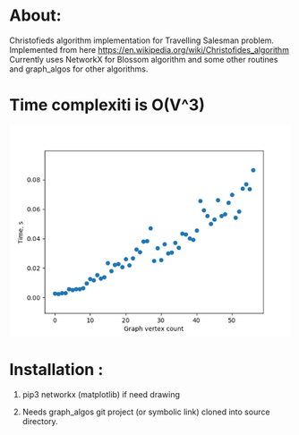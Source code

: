 
# About:
Christofieds algorithm implementation for Travelling Salesman problem.
Implemented from here https://en.wikipedia.org/wiki/Christofides_algorithm
Currently uses NetworkX for Blossom algorithm and some other routines and graph_algos for other algorithms.

# Time complexiti is O(V^3)

![measurements](https://github.com/sergei-sh/christofieds/blob/master/figs/time.png)

# Installation :
1) pip3
networkx
(matplotlib) if need drawing

2) Needs graph_algos git project (or symbolic link) cloned into source directory.
